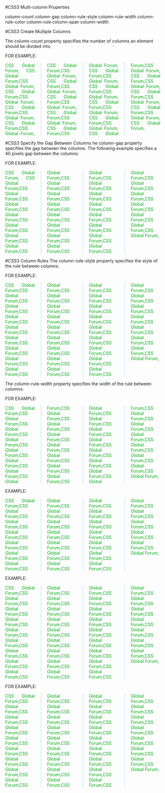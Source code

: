 #CSS3 Multi-column Properties

column-count
column-gap
column-rule-style
column-rule-width
column-rule-color
column-rule
column-span
column-width

#CSS3 Create Multiple Columns

The column-count property specifies the number of columns an element should be divided into.

FOR EXAMPLE:

<!DOCTYPE html>
<html>
<head>
<style type="text/css"> 
.newspaper {
    -webkit-column-count: 3;
    -moz-column-count: 3; 
    column-count: 3;
    text-align:justify;
    color:#AA3344;
}
</style>
</head>
<body>
<div class="newspaper">
CSS Global Forum, CSS Global Forum,CSS Global Forum, CSS Global Forum,CSS Global Forum, CSS Global Forum,CSS Global Forum, CSS Global Forum,CSS Global Forum, CSS Global Forum,CSS Global Forum, CSS Global Forum,CSS Global Forum, CSS Global Forum,CSS Global Forum, CSS Global Forum,CSS Global Forum, CSS Global Forum,CSS Global Forum, CSS Global Forum,CSS Global Forum, CSS Global Forum,CSS Global Forum, CSS Global Forum,CSS Global Forum, CSS Global Forum,CSS Global Forum, CSS Global Forum,CSS Global Forum, CSS Global Forum,CSS Global Forum, CSS Global Forum,CSS Global Forum, CSS Global Forum,CSS Global Forum, CSS Global Forum,
</div>
</body>
</html>

#CSS3 Specify the Gap Between Columns
he column-gap property specifies the gap between the columns.
The following example specifies a 40 pixels gap between the columns:

FOR EXAMPLE:

<!DOCTYPE html>
<html>
<head>
<style type="text/css"> 
.newspaper {
    -webkit-column-count: 3; 
    -moz-column-count: 3; 
    column-count: 3;
    -webkit-column-gap: 40px;
    -moz-column-gap: 40px;
    column-gap: 40px;
    color:#CC1100;
}
</style>
</head>
<body>
<div class="newspaper">
CSS Global Forum, CSS Global Forum,CSS Global Forum,CSS Global Forum,CSS Global Forum,CSS Global Forum,CSS Global Forum,CSS Global Forum,CSS Global Forum,CSS Global Forum,CSS Global Forum,CSS Global Forum,CSS Global Forum,CSS Global Forum,CSS Global Forum,CSS Global Forum,CSS Global Forum,CSS Global Forum,CSS Global Forum,CSS Global Forum,CSS Global Forum,CSS Global Forum,CSS Global Forum,CSS Global Forum,CSS Global Forum,CSS Global Forum,CSS Global Forum,CSS Global Forum,CSS Global Forum,CSS Global Forum,CSS Global Forum,
</div>
</body>
</html>

#CSS3 Column Rules
The column-rule-style property specifies the style of the rule between columns:

FOR EXAMPLE:

<!DOCTYPE html>
<html>
<head>
<style type="text/css"> 
.newspaper {
    -webkit-column-count: 3; 
    -moz-column-count: 3;
    column-count: 3;
    -webkit-column-gap: 40px;
    -moz-column-gap: 40px;
    column-gap: 40px;
    -webkit-column-rule-style: solid;
    -moz-column-rule-style: solid;
    column-rule-style: solid;
    color:#ABCDEF;
}
</style>
</head>
<body>
<div class="newspaper">
CSS Global Forum,CSS Global Forum,CSS Global Forum,CSS Global Forum,CSS Global Forum,CSS Global Forum,CSS Global Forum,CSS Global Forum,CSS Global Forum,CSS Global Forum,CSS Global Forum,CSS Global Forum,CSS Global Forum,CSS Global Forum,CSS Global Forum,CSS Global Forum,CSS Global Forum,CSS Global Forum,CSS Global Forum,CSS Global Forum,CSS Global Forum,CSS Global Forum,CSS Global Forum,CSS Global Forum,CSS Global Forum,CSS Global Forum,CSS Global Forum,CSS Global Forum,CSS Global Forum,CSS Global Forum,CSS Global Forum,CSS Global Forum,CSS Global Forum,CSS Global Forum,CSS Global Forum,
</div>
</body>
</html>

The column-rule-width property specifies the width of the rule between columns:

FOR EXAMPLE:
 
<!DOCTYPE html>
<html>
<head>
<style type="text/css"> 
.newspaper {
    -webkit-column-count: 3;
    -moz-column-count: 3;
    column-count: 3;
    -webkit-column-gap: 40px;
    -moz-column-gap: 40px;
    column-gap: 40px;
    -webkit-column-rule-style: solid;
    -moz-column-rule-style: solid;
    column-rule-style: solid;
    -webkit-column-rule-width: 1px;
    -moz-column-rule-width: 1px;
    column-rule-width: 1px;
    color:#00AB11;
}
</style>
</head>
<body>
<div class="newspaper">
CSS Global Forum,CSS Global Forum,CSS Global Forum,CSS Global Forum,CSS Global Forum,CSS Global Forum,CSS Global Forum,CSS Global Forum,CSS Global Forum,CSS Global Forum,CSS Global Forum,CSS Global Forum,CSS Global Forum,CSS Global Forum,CSS Global Forum,CSS Global Forum,CSS Global Forum,CSS Global Forum,CSS Global Forum,CSS Global Forum,CSS Global Forum,CSS Global Forum,CSS Global Forum,CSS Global Forum,CSS Global Forum,CSS Global Forum,CSS Global Forum,CSS Global Forum,CSS Global Forum,CSS Global Forum,
</div>
</body>
</html>

EXAMPLE:

<!DOCTYPE html>
<html>
<head>
<style type="text/css"> 
.newspaper {
    -webkit-column-count: 3;
    -moz-column-count: 3;
    column-count: 3;
    -webkit-column-gap: 40px;
    -moz-column-gap: 40px;
    column-gap: 40px;
    -webkit-column-rule-style: solid;
    -moz-column-rule-style: solid;
    column-rule-style: solid;
    -webkit-column-rule-width: 1px;
    -moz-column-rule-width: 1px;
    column-rule-width: 1px;
    -webkit-column-rule-color: lightblue; 
    -moz-column-rule-color: lightblue; 
    column-rule-color:#EE9999;
}
</style>
</head>
<body>
<div class="newspaper">
CSS Global Forum,CSS Global Forum,CSS Global Forum,CSS Global Forum,CSS Global Forum,CSS Global Forum,CSS Global Forum,CSS Global Forum,CSS Global Forum,CSS Global Forum,CSS Global Forum,CSS Global Forum,CSS Global Forum,CSS Global Forum,CSS Global Forum,CSS Global Forum,CSS Global Forum,CSS Global Forum,CSS Global Forum,CSS Global Forum,CSS Global Forum,CSS Global Forum,CSS Global Forum,CSS Global Forum,CSS Global Forum,CSS Global Forum,CSS Global Forum,
</div>
</body>
</html>


EXAMPLE:

<!DOCTYPE html>
<html>
<head>
<style type="text/css"> 
.newspaper {
    -webkit-column-count: 4; 
    -moz-column-count: 4;
    column-count: 4;
    -webkit-column-gap: 40px;
    -moz-column-gap: 40px;
    column-gap: 40px;
    -webkit-column-rule: 1px solid lightblue;
    -moz-column-rule: 1px solid lightblue;
    column-rule: 1px solid lightblue;
}
</style>
</head>
<body>
<div class="newspaper">
CSS Global Forum,CSS Global Forum,CSS Global Forum,CSS Global Forum,CSS Global Forum,CSS Global Forum,CSS Global Forum,CSS Global Forum,CSS Global Forum,CSS Global Forum,CSS Global Forum,CSS Global Forum,CSS Global Forum,CSS Global Forum,CSS Global Forum,CSS Global Forum,CSS Global Forum,CSS Global Forum,CSS Global Forum,CSS Global Forum,CSS Global Forum,CSS Global Forum,CSS Global Forum,CSS Global Forum,CSS Global Forum,CSS Global Forum,CSS Global Forum,CSS Global Forum,CSS Global Forum,CSS Global Forum,CSS Global Forum,CSS Global Forum,CSS Global Forum,CSS Global Forum,CSS Global Forum,
</div>
</body>
</html>

FOR EXAMPLE:

<!DOCTYPE html>
<html>
<head>
<style type="text/css"> 
.newspaper {
    -webkit-column-count: 4; 
    -moz-column-count: 4;
    column-count: 4;
    -webkit-column-gap: 40px;
    -moz-column-gap: 40px;
    column-gap: 40px;
    -webkit-column-rule: 1px solid lightblue;
    -moz-column-rule: 1px solid lightblue;
    column-rule: 1px solid lightblue;
}
</style>
</head>
<body>
<div class="newspaper">
CSS Global Forum,CSS Global Forum,CSS Global Forum,CSS Global Forum,CSS Global Forum,CSS Global Forum,CSS Global Forum,CSS Global Forum,CSS Global Forum,CSS Global Forum,CSS Global Forum,CSS Global Forum,CSS Global Forum,CSS Global Forum,CSS Global Forum,CSS Global Forum,CSS Global Forum,CSS Global Forum,CSS Global Forum,CSS Global Forum,CSS Global Forum,CSS Global Forum,CSS Global Forum,CSS Global Forum,CSS Global Forum,CSS Global Forum,CSS Global Forum,CSS Global Forum,CSS Global Forum,CSS Global Forum,CSS Global Forum,CSS Global Forum,CSS Global Forum,CSS Global Forum,CSS Global Forum,
</div>
</body>
</html>

